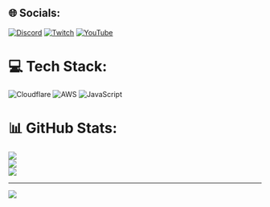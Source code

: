 
## 🌐 Socials:
[![Discord](https://img.shields.io/badge/Discord-%237289DA.svg?logo=discord&logoColor=white)](https://discord.gg/2305) [![Twitch](https://img.shields.io/badge/Twitch-%239146FF.svg?logo=Twitch&logoColor=white)](https://twitch.tv/2idark) [![YouTube](https://img.shields.io/badge/YouTube-%23FF0000.svg?logo=YouTube&logoColor=white)](https://youtube.com/c/UC8LuomFilLvp6KOMaXoHm8w) 

# 💻 Tech Stack:
![Cloudflare](https://img.shields.io/badge/Cloudflare-F38020?style=for-the-badge&logo=Cloudflare&logoColor=white) ![AWS](https://img.shields.io/badge/AWS-%23FF9900.svg?style=for-the-badge&logo=amazon-aws&logoColor=white) ![JavaScript](https://img.shields.io/badge/javascript-%23323330.svg?style=for-the-badge&logo=javascript&logoColor=%23F7DF1E)
# 📊 GitHub Stats:
![](https://github-readme-stats.vercel.app/api?username=iLxlo&theme=dark&hide_border=false&include_all_commits=true&count_private=false)<br/>
![](https://github-readme-streak-stats.herokuapp.com/?user=iLxlo&theme=dark&hide_border=false)<br/>
![](https://github-readme-stats.vercel.app/api/top-langs/?username=iLxlo&theme=dark&hide_border=false&include_all_commits=true&count_private=false&layout=compact)

---
[![](https://visitcount.itsvg.in/api?id=iLxlo&icon=0&color=0)](https://visitcount.itsvg.in)
